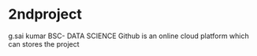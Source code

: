 # 2ndproject
 
g.sai kumar
BSC- DATA SCIENCE
Github is an online cloud platform which can stores the project
